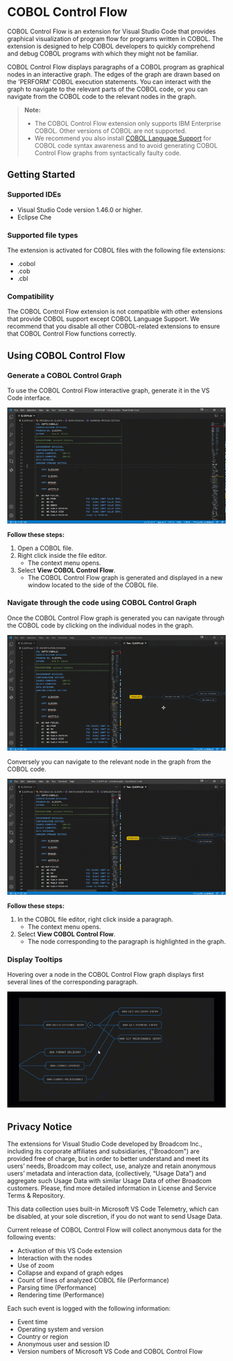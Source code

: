 # COBOL Control Flow

COBOL Control Flow is an extension for Visual Studio Code that provides graphical visualization of program flow for programs written in COBOL. The extension is designed to help COBOL developers to quickly comprehend and debug COBOL programs with which they might not be familiar.

COBOL Control Flow displays paragraphs of a COBOL program as graphical nodes in an interactive graph. The edges of the graph are drawn based on the 'PERFORM' COBOL execution statements. You can interact with the graph to navigate to the relevant parts of the COBOL code, or you can navigate from the COBOL code to the relevant nodes in the graph.

> **Note:** 
> - The COBOL Control Flow extension only supports IBM Enterprise COBOL. Other versions of COBOL are not supported.
> - We recommend you also install [COBOL Language Support](https://marketplace.visualstudio.com/items?itemName=broadcomMFD.COBOL-language-support) for COBOL code syntax awareness and to avoid generating COBOL Control Flow graphs from syntactically faulty code.

## Getting Started

### Supported IDEs

- Visual Studio Code version 1.46.0 or higher.
- Eclipse Che

### Supported file types

The extension is activated for COBOL files with the following file extensions:
 - .cobol
 - .cob
 - .cbl

### Compatibility
The COBOL Control Flow extension is not compatible with other extensions that provide COBOL support except COBOL Language Support. We recommend that you disable all other COBOL-related extensions to ensure that COBOL Control Flow functions correctly.

## Using COBOL Control Flow

###  Generate a COBOL Control Graph

To use the COBOL Control Flow interactive graph, generate it in the VS Code interface.

![](CobolControlFlow_generateFlow.gif)

**Follow these steps:**
1. Open a COBOL file.
2. Right click inside the file editor.
    - The context menu opens.
3. Select **View COBOL Control Flow**.
    - The COBOL Control Flow graph is generated and displayed in a new window located to the side of the COBOL file.

### Navigate through the code using COBOL Control Graph

Once the COBOL Control Flow graph is generated you can navigate through the COBOL code by clicking on the individual nodes in the graph.

![](CobolControlFlow_highlightingCode.gif)

Conversely you can navigate to the relevant node in the graph from the COBOL code.

![](CobolControlFlow_highlightingNodes.gif)

**Follow these steps:**

1. In the COBOL file editor, right click inside a paragraph.
    - The context menu opens.
2. Select **View COBOL Control Flow**.
    - The node corresponding to the paragraph is highlighted in the graph.

### Display Tooltips

Hovering over a node in the COBOL Control Flow graph displays first several lines of the corresponding paragraph.

![](CobolControlFlow_tooltip.gif)

## Privacy Notice
The extensions for Visual Studio Code developed by Broadcom Inc., including its corporate affiliates and subsidiaries, ("Broadcom") are provided free of charge, but in order to better understand and meet its users’ needs, Broadcom may collect, use, analyze and retain anonymous users’ metadata and interaction data, (collectively, “Usage Data”) and aggregate such Usage Data with similar  Usage Data of other Broadcom customers. Please, find more detailed information in License and Service Terms & Repository.

This data collection uses built-in Microsoft VS Code Telemetry, which can be disabled, at your sole discretion, if you do not want to send Usage Data.

Current release of COBOL Control Flow will collect anonymous data for the following events:
- Activation of this VS Code extension
- Interaction with the nodes
- Use of zoom
- Collapse and expand of graph edges
- Count of lines of analyzed COBOL file (Performance)
- Parsing time (Performance)
- Rendering time (Performance)

Each such event is logged with the following information:
- Event time
- Operating system and version
- Country or region
- Anonymous user and session ID
- Version numbers of Microsoft VS Code and COBOL Control Flow
